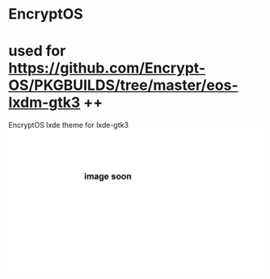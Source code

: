 # EncryptOS

# used for https://github.com/Encrypt-OS/PKGBUILDS/tree/master/eos-lxdm-gtk3 ++

EncryptOS lxde theme for lxde-gtk3
![EncryptOS LXDM](https://raw.githubusercontent.com/Encrypt-OS/encryptos-lxdm-theme/main/lxdm.png)
